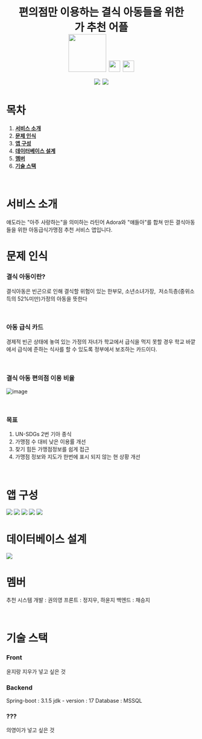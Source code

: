 
<h1 align="center"> 
편의점만 이용하는 결식 아동들을 위한<br/>
가 추천 어플<br/>
<img src="https://img.shields.io/badge/Python-blue?style=flat&logo=Python&logoColor=green" width="100">
<img src="https://img.shields.io/badge/Java-007396?style=flat&logo=OpenJDK&logoColor=white" height="30"/>
<img src="https://img.shields.io/badge/JavaScript-F7DF1E?style=flat-square&logo=JavaScript&logoColor=white" height="30"/><br>
<img src="https://img.shields.io/badge/Spring Boot-6DB33F?style=for-the-badge&logo=Spring Boot&logoColor=yellow">
<img src="https://img.shields.io/badge/React_native-61DAFB?style=for-the-badge&logo=React&logoColor=black">
</h1>

# 목차
1. [**서비스 소개**](#1)
2. [**문제 인식**](#2)
3. [**앱 구성**](#3)
4. [**데이터베이스 설계**](#4)
5. [**멤버**](#5)
6. [**기술 스택**](#6)

<br>
<div id="1"></div>

# 서비스 소개
얘도라는 "아주 사랑하는"을 의미하는 라틴어 Adora와 "얘들아"를 합쳐 만든
결식아동들을 위한 아동급식가맹점 추천 서비스 앱입니다.

<div id="2"></div>

# 문제 인식

### 결식 아동이란?
결식아동은 빈곤으로 인해 결식할 위험이 있는 한부모, 소년소녀가장, 
저소득층(중위소득의 52%미만)가정의 아동을 뜻한다

<br>

### 아동 급식 카드
경제적 빈곤 상태에 놓여 있는 가정의 자녀가 학교에서 급식을 먹지 못할 경우 학교 바깥에서 급식에 준하는 식사를 할 수 있도록 정부에서 보조하는 카드이다.

<br>

### 결식 아동 편의점 이용 비율
![image](https://github.com/GDSC-23-24/headingThon/assets/100742454/7b1fdc7f-39dc-48f1-a0e9-b94f7721d0ca)

<br>

### 목표
1. UN-SDGs 2번 기아 종식
2. 가맹점 수 대비 낮은 이용률 개선
3. 찾기 힘든 가맹점정보를 쉽게 접근
4. 가맹점 정보와 지도가 한번에 표시 되지 않는 현 상황 개선

<br>

<div id="3"></div>

# 앱 구성

<img src="https://github.com/GDSC-23-24/headingThon/assets/69447192/2dc424ee-8cc1-4a00-b755-4689eac3cc26">

<img src="https://github.com/GDSC-23-24/headingThon/assets/69447192/e714734d-aca9-4863-ba59-6d5c5f708620">

<img src="https://github.com/GDSC-23-24/headingThon/assets/69447192/9b9a54fd-1961-4260-ab5a-f5b64623c219">

<img src="https://github.com/GDSC-23-24/headingThon/assets/69447192/e8ce9303-8a66-402b-9da5-a31c684faa97">

<img src="https://github.com/GDSC-23-24/headingThon/assets/69447192/8997356a-c39f-4aae-b31d-f1d956e838fd">

<br>

<div id="4"></div>

# 데이터베이스 설계

<img src="https://github.com/GDSC-23-24/headingThon/assets/69447192/d0905f68-20d8-40b8-a8c6-fa163a3ee43e">

<br>

<div id="4"></div>

<div id="5"></div>

# 멤버

추천 시스템 개발 : 권의영
프론트 : 정지우, 하윤지
백엔드 : 채승지

<br>

<div id="6"></div>

# 기술 스택

### Front
윤지랑 지우가 넣고 싶은 것

### Backend
Spring-boot : 3.1.5
jdk - version : 17
Database : MSSQL

### ???
의영이가 넣고 싶은 것

